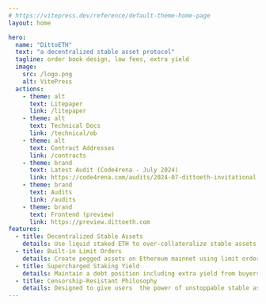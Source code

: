 ```yaml
---
# https://vitepress.dev/reference/default-theme-home-page
layout: home

hero:
  name: "DittoETH"
  text: "a decentralized stable asset protocol"
  tagline: order book design, low fees, extra yield
  image:
    src: /logo.png
    alt: VitePress
  actions:
    - theme: alt
      text: Litepaper
      link: /litepaper
    - theme: alt
      text: Technical Docs
      link: /technical/ob
    - theme: alt
      text: Contract Addresses
      link: /contracts
    - theme: brand
      text: Latest Audit (Code4rena - July 2024)
      link: https://code4rena.com/audits/2024-07-dittoeth-invitational
    - theme: brand
      text: Audits
      link: /audits
    - theme: brand
      text: Frontend (preview)
      link: https://preview.dittoeth.com
features:
  - title: Decentralized Stable Assets
    details: Use liquid staked ETH to over-collateralize stable assets like USD with support for future assets (EUR, GLD)
  - title: Built-in Limit Orders
    details: Create pegged assets on Ethereum mainnet using limit orders on a gas optimized orderbook
  - title: Supercharged Staking Yield
    details: Maintain a debt position including extra yield from buyers and lower fees vs other platforms (CDPs)
  - title: Censorship-Resistant Philosophy
    details: Designed to give users  the power of unstoppable stable assets
---
```

